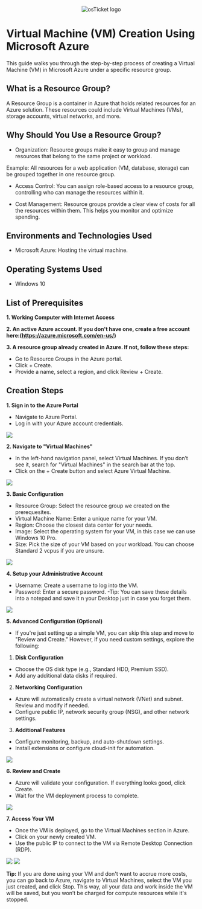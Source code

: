 <p align="center">
<img src="https://i.imgur.com/5SeOYQQ.png" alt="osTicket logo"/>
</p>

<h1>Virtual Machine (VM) Creation Using Microsoft Azure</h1>
This guide walks you through the step-by-step process of creating a Virtual Machine (VM) in Microsoft Azure under a specific resource group.<br />


<h2>What is a Resource Group?</h2>
A Resource Group is a container in Azure that holds related resources for an Azure solution. These resources could include Virtual Machines (VMs), storage accounts, virtual networks, and more.

<h2>Why Should You Use a Resource Group?</h2>

- Organization: Resource groups make it easy to group and manage resources that belong to the same project or workload.

Example: All resources for a web application (VM, database, storage) can be grouped together in one resource group.

- Access Control: You can assign role-based access to a resource group, controlling who can manage the resources within it.

- Cost Management: Resource groups provide a clear view of costs for all the resources within them. This helps you monitor and optimize spending.

<h2>Environments and Technologies Used</h2>

- Microsoft Azure: Hosting the virtual machine.

<h2>Operating Systems Used </h2>

- Windows 10</b> 

<h2>List of Prerequisites</h2>

**1. Working Computer with Internet Access** 

**2. An active Azure account. If you don't have one, create a free account here:(https://azure.microsoft.com/en-us/)**

**3. A resource group already created in Azure. If not, follow these steps:**
- Go to Resource Groups in the Azure portal.
- Click + Create.
- Provide a name, select a region, and click Review + Create.

<h2>Creation Steps</h2>

**1. Sign in to the Azure Portal**
- Navigate to Azure Portal.
- Log in with your Azure account credentials.

<img src="https://i.imgur.com/ue7Sg4V.png"/>
  
**2. Navigate to "Virtual Machines"**
- In the left-hand navigation panel, select Virtual Machines. If you don’t see it, search for "Virtual Machines" in the search bar at the top.
- Click on the + Create button and select Azure Virtual Machine.

<img src="https://i.imgur.com/pzEWZwy.png"/>

**3. Basic Configuration**
- Resource Group: Select the resource group we created on the prerequesites.
- Virtual Machine Name: Enter a unique name for your VM. 
- Region: Choose the closest data center for your needs.
- Image: Select the operating system for your VM, in this case we can use Windows 10 Pro.
- Size: Pick the size of your VM based on your workload. You can choose Standard 2 vcpus if you are unsure.

<img src="https://i.imgur.com/jSaTUM0.png"/>
  
**4. Setup your Administrative Account**
- Username: Create a username to log into the VM.
- Password: Enter a secure password. 
-Tip: You can save these details into a notepad and save it n your Desktop just in case you forget them.

<img src="https://i.imgur.com/T4KyBTx.png"/>
 
**5.  Advanced Configuration (Optional)**
- If you're just setting up a simple VM, you can skip this step and move to "Review and Create." However, if you need custom settings, explore the following:

1. **Disk Configuration**
- Choose the OS disk type (e.g., Standard HDD, Premium SSD).
- Add any additional data disks if required.
2. **Networking Configuration**
- Azure will automatically create a virtual network (VNet) and subnet. Review and modify if needed.
- Configure public IP, network security group (NSG), and other network settings.
3. **Additional Features**
- Configure monitoring, backup, and auto-shutdown settings.
- Install extensions or configure cloud-init for automation.

<img src="https://i.imgur.com/EByzgGC.png"/>
  
**6. Review and Create**
- Azure will validate your configuration. If everything looks good, click Create.
- Wait for the VM deployment process to complete.
  
<img src="https://i.imgur.com/i8Yd8Ut.png"/>

**7. Access Your VM**
- Once the VM is deployed, go to the Virtual Machines section in Azure.
- Click on your newly created VM.
- Use the public IP to connect to the VM via Remote Desktop Connection (RDP).

<img src="https://i.imgur.com/4TsbIe5.png"/>
<img src="https://i.imgur.com/nk8sHga.png"/>


**Tip:** If you are done using your VM and don't want to accrue more costs, you can go back to Azure, navigate to Virtual Machines, select the VM you just created, and click Stop. This way, all your data and work inside the VM will be saved, but you won’t be charged for compute resources while it's stopped.





